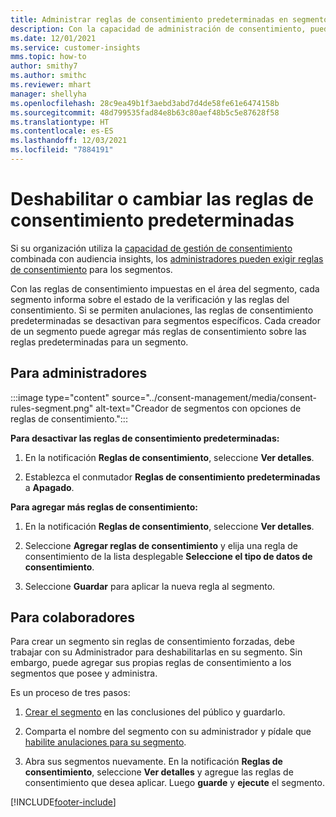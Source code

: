 ```yaml
---
title: Administrar reglas de consentimiento predeterminadas en segmentos
description: Con la capacidad de administración de consentimiento, puede deshabilitar o cambiar las reglas de consentimiento predeterminadas si las anulaciones están habilitadas.
ms.date: 12/01/2021
ms.service: customer-insights
mms.topic: how-to
author: smithy7
ms.author: smithc
ms.reviewer: mhart
manager: shellyha
ms.openlocfilehash: 28c9ea49b1f3aebd3abd7d4de58fe61e6474158b
ms.sourcegitcommit: 48d799535fad84e8b63c80aef48b5c5e87628f58
ms.translationtype: HT
ms.contentlocale: es-ES
ms.lasthandoff: 12/03/2021
ms.locfileid: "7884191"
---
```

# <a name="disable-or-change-default-consent-rules"></a>Deshabilitar o cambiar las reglas de consentimiento predeterminadas

Si su organización utiliza la [capacidad de gestión de consentimiento](../consent-management/overview.md) combinada con audiencia insights, los [administradores pueden exigir reglas de consentimiento](activate-consent.md) para los segmentos. 

Con las reglas de consentimiento impuestas en el área del segmento, cada segmento informa sobre el estado de la verificación y las reglas del consentimiento. Si se permiten anulaciones, las reglas de consentimiento predeterminadas se desactivan para segmentos específicos. Cada creador de un segmento puede agregar más reglas de consentimiento sobre las reglas predeterminadas para un segmento. 

## <a name="for-administrators"></a>Para administradores

:::image type="content" source="../consent-management/media/consent-rules-segment.png" alt-text="Creador de segmentos con opciones de reglas de consentimiento.":::

**Para desactivar las reglas de consentimiento predeterminadas:**

1. En la notificación **Reglas de consentimiento**, seleccione **Ver detalles**. 

1. Establezca el conmutador **Reglas de consentimiento predeterminadas** a **Apagado**.

**Para agregar más reglas de consentimiento:**

1. En la notificación **Reglas de consentimiento**, seleccione **Ver detalles**. 

1. Seleccione **Agregar reglas de consentimiento** y elija una regla de consentimiento de la lista desplegable **Seleccione el tipo de datos de consentimiento**.

1. Seleccione **Guardar** para aplicar la nueva regla al segmento.

## <a name="for-contributors"></a>Para colaboradores

Para crear un segmento sin reglas de consentimiento forzadas, debe trabajar con su Administrador para deshabilitarlas en su segmento. Sin embargo, puede agregar sus propias reglas de consentimiento a los segmentos que posee y administra.

Es un proceso de tres pasos: 
1. [Crear el segmento](segments.md) en las conclusiones del público y guardarlo. 

1. Comparta el nombre del segmento con su administrador y pídale que [habilite anulaciones para su segmento](activate-consent.md). 

1. Abra sus segmentos nuevamente. En la notificación **Reglas de consentimiento**, seleccione **Ver detalles** y agregue las reglas de consentimiento que desea aplicar. Luego **guarde** y **ejecute** el segmento.



[!INCLUDE[footer-include](../includes/footer-banner.md)] 
